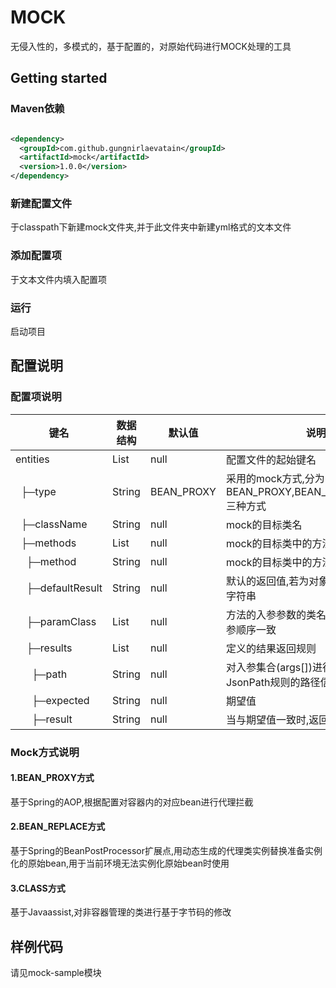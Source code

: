 # MOCK
无侵入性的，多模式的，基于配置的，对原始代码进行MOCK处理的工具  
## Getting started  
### Maven依赖  
```xml

<dependency>
  <groupId>com.github.gungnirlaevatain</groupId>
  <artifactId>mock</artifactId>
  <version>1.0.0</version>
</dependency>

```
### 新建配置文件  
于classpath下新建mock文件夹,并于此文件夹中新建yml格式的文本文件  
### 添加配置项
于文本文件内填入配置项  
### 运行
启动项目  
## 配置说明
### 配置项说明  
<table>
  <thead class="ant-table-thead">
    <tr>
      <th>键名</th><th>数据结构</th><th>默认值</th><th>说明</th>
    </tr>  
   </thead>
   <tbody>
    <tr> <td>entities</td><td>List</td> <td>null</td> <td>配置文件的起始键名</td> </tr> 
    <tr> <td>&nbsp;&nbsp;├─type</td> <td>String</td><td>BEAN_PROXY</td> <td>采用的mock方式,分为BEAN_PROXY,BEAN_REPLACE,CLASS三种方式</td> </tr> 
    <tr> <td>&nbsp;&nbsp;├─className</td> <td>String</td><td>null</td> <td>mock的目标类名</td> </tr> 
    <tr> <td>&nbsp;&nbsp;├─methods</td><td>List</td> <td>null</td> <td>mock的目标类中的方法列表</td> </tr> 
    <tr> <td>&nbsp;&nbsp;&nbsp;&nbsp;├─method</td><td>String</td> <td>null</td> <td>mock的目标类中的方法名称</td> </tr> 
    <tr> <td>&nbsp;&nbsp;&nbsp;&nbsp;├─defaultResult</td><td>String</td> <td>null</td> <td>默认的返回值,若为对象,则为json格式的字符串</td> </tr> 
    <tr> <td>&nbsp;&nbsp;&nbsp;&nbsp;├─paramClass</td><td>List</td> <td>null</td> <td>方法的入参参数的类名称集合,次序和入参顺序一致</td> </tr>
    <tr> <td>&nbsp;&nbsp;&nbsp;&nbsp;├─results</td><td>List</td> <td>null</td> <td>定义的结果返回规则</td> </tr> 
    <tr> <td>&nbsp;&nbsp;&nbsp;&nbsp;&nbsp;&nbsp;├─path</td><td>String</td> <td>null</td> <td>对入参集合(args[])进行取值的基于JsonPath规则的路径信息</td> </tr> 
    <tr> <td>&nbsp;&nbsp;&nbsp;&nbsp;&nbsp;&nbsp;├─expected</td><td>String</td> <td>null</td> <td>期望值</td> </tr> 
    <tr> <td>&nbsp;&nbsp;&nbsp;&nbsp;&nbsp;&nbsp;├─result</td><td>String</td> <td>null</td> <td>当与期望值一致时,返回此处定义的结果</td> </tr> 
   </tbody>
</table>  

### Mock方式说明  
#### 1.BEAN_PROXY方式  
基于Spring的AOP,根据配置对容器内的对应bean进行代理拦截
#### 2.BEAN_REPLACE方式  
基于Spring的BeanPostProcessor扩展点,用动态生成的代理类实例替换准备实例化的原始bean,用于当前环境无法实例化原始bean时使用
#### 3.CLASS方式  
基于Javaassist,对非容器管理的类进行基于字节码的修改
## 样例代码   
请见mock-sample模块
